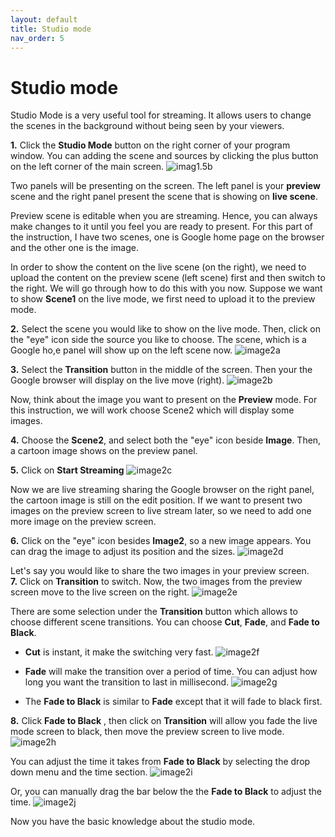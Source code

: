 ```yaml
---
layout: default
title: Studio mode
nav_order: 5
---
```


# Studio mode #

Studio Mode is a very useful tool for streaming. It allows users to change the scenes in the background without being seen by your viewers.

**1.** Click the **Studio Mode** button on the right corner of your program window. You can adding the scene and sources by clicking the plus button on the left corner of the main screen.
![_imag1.5b_](https://github.com/kailinwei/using-OBS/blob/gh-pages/assets/images/task1.5b.png?raw=true "Click Studio Mode") 

Two panels will be presenting on the screen. The left panel is your **preview** scene and the right panel present the scene that is showing on **live scene**.

 Preview scene is editable when you are streaming. Hence, you can always make changes to it until you feel you are ready to present. For this part of the instruction, I have two scenes, one is Google home page on the browser and the other one is the image. 

 In order to show the content on the live scene (on the right), we need to upload the content on the preview scene (left scene) first and then switch to the right. We will go through how to do this with you now. Suppose we want to show **Scene1** on the live mode, we first need to upload it to the preview mode.

**2.** Select the scene you would like to show on the live mode. Then, click on  the "eye" icon side the source you like to choose. The scene, which is a Google ho,e panel will show up on the left scene now.
![_image2a_](https://github.com/kailinwei/using-OBS/blob/gh-pages/assets/images/task2a.png?raw=true "Two screens apears") 

**3.** Select the **Transition** button in the middle of the screen. Then your the Google browser will display on the live move (right).
 ![ _image2b_](https://github.com/kailinwei/using-OBS/blob/gh-pages/assets/images/task2b.png?raw=true "Select transition") 

Now, think about the image you want to present on the **Preview** mode. For this instruction, we will work choose Scene2 which will display some images.

**4.** Choose the **Scene2**, and select both the "eye" icon beside **Image**. Then, a cartoon image shows on the preview panel.

**5.** Click on **Start Streaming**
![_image2c_](https://github.com/kailinwei/using-OBS/blob/gh-pages/assets/images/task2c.png?raw=true "Studio Mode") 

 Now we are live streaming sharing the Google browser on the right panel, the cartoon image is still on the edit position.
 If we want to present two images on the preview screen to live stream later,  so we need to add one more image on the preview screen.

**6.** Click on the "eye" icon besides **Image2**, so a new image appears. You can drag the image to adjust its position and the sizes.
 ![_image2d_](https://github.com/kailinwei/using-OBS/blob/gh-pages/assets/images/task2d.png?raw=true "Studio Mode") 

Let's say you would like to share the two images in your preview screen.  
**7.** Click on **Transition** to switch. Now, the two images from the preview screen move to the live screen on the right.
 ![_image2e_](https://github.com/kailinwei/using-OBS/blob/gh-pages/assets/images/task2e.png?raw=true "Studio Mode") 

There are some selection under the **Transition** button which allows to choose different scene transitions. You can choose **Cut**, **Fade**, and **Fade to Black**.

* **Cut** is instant, it make the switching very fast.
![_image2f_](https://github.com/kailinwei/using-OBS/blob/gh-pages/assets/images/task2f.png?raw=true "After Transition") 
* **Fade** will make the transition over a period of time. You can adjust how long you want the transition to last in millisecond.
![_image2g_](https://github.com/kailinwei/using-OBS/blob/gh-pages/assets/images/task2g.png?raw=true "Fade selections") 

* The **Fade to Black** is similar to **Fade** except that it will fade to black first.

**8.** Click **Fade to Black** , then click on **Transition** will allow you fade the live mode screen to black, then move the preview screen to live mode.
![_image2h_](https://github.com/kailinwei/using-OBS/blob/gh-pages/assets/images/task2h.png?raw=true "Fade selections") 

You can adjust the time it takes from **Fade to Black** by selecting the drop down menu and the time section.
![_image2i_](https://github.com/kailinwei/using-OBS/blob/gh-pages/assets/images/task2i.png?raw=true "Fade to black")

Or, you can manually drag the bar below the the **Fade to Black** to adjust the time.
![_image2j_](https://github.com/kailinwei/using-OBS/blob/gh-pages/assets/images/task2j.png?raw=true "Drag the bar")

Now you have the basic knowledge about the studio mode.
